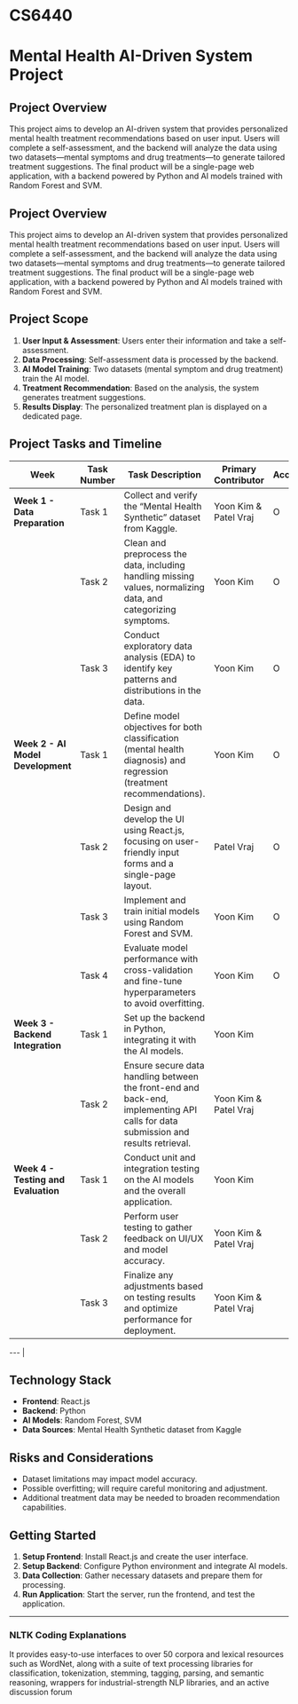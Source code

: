 # CS6440
# Mental Health AI-Driven System Project

## Project Overview
This project aims to develop an AI-driven system that provides personalized mental health treatment recommendations based on user input. Users will complete a self-assessment, and the backend will analyze the data using two datasets—mental symptoms and drug treatments—to generate tailored treatment suggestions. The final product will be a single-page web application, with a backend powered by Python and AI models trained with Random Forest and SVM.

## Project Overview
This project aims to develop an AI-driven system that provides personalized mental health treatment recommendations based on user input. Users will complete a self-assessment, and the backend will analyze the data using two datasets—mental symptoms and drug treatments—to generate tailored treatment suggestions. The final product will be a single-page web application, with a backend powered by Python and AI models trained with Random Forest and SVM.

## Project Scope
1. **User Input & Assessment**: Users enter their information and take a self-assessment.
2. **Data Processing**: Self-assessment data is processed by the backend.
3. **AI Model Training**: Two datasets (mental symptom and drug treatment) train the AI model.
4. **Treatment Recommendation**: Based on the analysis, the system generates treatment suggestions.
5. **Results Display**: The personalized treatment plan is displayed on a dedicated page.

## Project Tasks and Timeline

| **Week**                                   | **Task Number** | **Task Description**                                                                                                                  | **Primary Contributor** | **Accomplishment** |
|--------------------------------------------|-----------------|----------------------------------------------------------------------------------------------------------------------------------------|--------------------------|---------------------|
| **Week 1 - Data Preparation**              | Task 1          | Collect and verify the “Mental Health Synthetic” dataset from Kaggle.                                                                  | Yoon Kim & Patel Vraj    | O                   |
|                                            | Task 2          | Clean and preprocess the data, including handling missing values, normalizing data, and categorizing symptoms.                          | Yoon Kim                 | O                   |
|                                            | Task 3          | Conduct exploratory data analysis (EDA) to identify key patterns and distributions in the data.                                        | Yoon Kim                 | O                   |
| **Week 2 - AI Model Development**          | Task 1          | Define model objectives for both classification (mental health diagnosis) and regression (treatment recommendations).                  | Yoon Kim                 | O                   |
|                                            | Task 2          | Design and develop the UI using React.js, focusing on user-friendly input forms and a single-page layout.                              | Patel Vraj               | O                   |
|                                            | Task 3          | Implement and train initial models using Random Forest and SVM.                                                                        | Yoon Kim                 | O                   |
|                                            | Task 4          | Evaluate model performance with cross-validation and fine-tune hyperparameters to avoid overfitting.                                   | Yoon Kim                 | O                   |
| **Week 3 - Backend Integration**           | Task 1          | Set up the backend in Python, integrating it with the AI models.                                                                       | Yoon Kim                 |                    |
|                                            | Task 2          | Ensure secure data handling between the front-end and back-end, implementing API calls for data submission and results retrieval.      | Yoon Kim & Patel Vraj    |                    |
| **Week 4 - Testing and Evaluation**        | Task 1          | Conduct unit and integration testing on the AI models and the overall application.                                                     | Yoon Kim                 |                    |
|                                            | Task 2          | Perform user testing to gather feedback on UI/UX and model accuracy.                                                                   | Yoon Kim & Patel Vraj    |                    |
|                                            | Task 3          | Finalize any adjustments based on testing results and optimize performance for deployment.                                             | Yoon Kim & Patel Vraj    |                    |

---                                       |

## Technology Stack
- **Frontend**: React.js
- **Backend**: Python
- **AI Models**: Random Forest, SVM
- **Data Sources**: Mental Health Synthetic dataset from Kaggle

## Risks and Considerations
- Dataset limitations may impact model accuracy.
- Possible overfitting; will require careful monitoring and adjustment.
- Additional treatment data may be needed to broaden recommendation capabilities.

## Getting Started
1. **Setup Frontend**: Install React.js and create the user interface.
2. **Setup Backend**: Configure Python environment and integrate AI models.
3. **Data Collection**: Gather necessary datasets and prepare them for processing.
4. **Run Application**: Start the server, run the frontend, and test the application.

---

### NLTK Coding Explanations
It provides easy-to-use interfaces to over 50 corpora and lexical resources such as WordNet, along with a suite of text processing libraries for classification, tokenization, stemming, tagging, parsing, and semantic reasoning, wrappers for industrial-strength NLP libraries, and an active discussion forum
